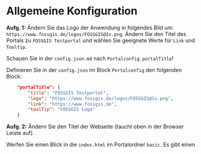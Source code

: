 # Allgemeine Konfiguration


**Aufg. 1:** Ändern Sie das Logo der Anwendung in folgendes Bild um: `https://www.fossgis.de/logos/FOSSGIS@2x.png`. Ändern Sie den Titel des Portals zu `FOSSGIS Testportal` und wählen Sie geeignete Werte für `Link` und `Tooltip`.


<!--sec data-title="Hint" data-id="section1hint" data-show=true  data-collapse=true ces-->

Schauen Sie in der `config.json.md` nach `Portalconfig.portalTitle`!

<!--endsec-->

<!--sec data-title="Lösung" data-id="section1solution" data-show=true  data-collapse=true ces-->

Definieren Sie in der `config.json` im Block `Portalconfig` den folgenden Block:

```json
    "portalTitle": {
        "title": "FOSSGIS Testportal",
        "logo": "https://www.fossgis.de/logos/FOSSGIS@2x.png",
        "link": "https://www.fossgis.de",
        "toolTip": "FOSSGIS Logo"
    }
```

<!--endsec-->

**Aufg. 2:** Ändern Sie den Titel der Webseite (taucht oben in der Browser Leiste auf).

<!--sec data-title="Hint" data-id="section2hint" data-show=true  data-collapse=true ces-->

Werfen Sie einen Blick in die `index.html` im Portalordner `basic`. Es gibt einen <title> Tag.

<!--endsec-->

<!--sec data-title="Lösung" data-id="section2solution" data-show=true  data-collapse=true ces-->

Passen Sie die Zeile 10 in der `index.html` an:

```html

<title>FOSSGIS Portal</title> <!-- enter your own Portal Title for the website at this -->

```

<!--endsec-->

**Aufg. 3:** Konfigurieren Sie die Definition für das projizierte Koordinatensystem UTM für die Zone 33N.
Dies soll standardmäßig genutzt werden, wenn das Portal aufgerufen wird.

<!--sec data-title="Hint" data-id="section3hint" data-show=true  data-collapse=true ces-->

Werfen Sie einen Blick in die `config.js` im Portalordner `basic`. Was steht im Block `namedProjections`?

<!--endsec-->

<!--sec data-title="Lösung" data-id="section3solution" data-show=true  data-collapse=true ces-->

Wir benötigen die proj.4 Defintion von UTM 33N. Diese kann mittels QGIS oder hier herausgefunden werden: https://epsg.io/25833.  
Anschließend folgendes Element im `Array` (Liste) namedProjection hinzufügen (Komma nach dem ersten Listenelement nicht vergessen!):

```js
["EPSG:25833", "+proj=utm +zone=33 +ellps=GRS80 +towgs84=0,0,0,0,0,0,0 +units=m +no_defs"]
```

Dann muss in der `config.json` im Block `mapView` der Wert `epsg` auf `ESPG:25833` gesetzt werden.

Zuletzt müssen noch die Startkoordinate und der Extent angepasst werden:

```js
      "startCenter": [
        389932,
        5819658
      ],
      "extent": [
        369149,
        5806271,
        411602,
        5838442
      ],
```

<!--endsec-->

😳 Die Karte bleibt grau! Woran kann das liegen?
